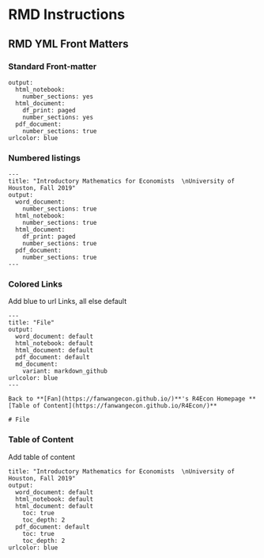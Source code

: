 # RMD Instructions

## RMD YML Front Matters

### Standard Front-matter

```{yml}
output:
  html_notebook:
    number_sections: yes
  html_document:
    df_print: paged
    number_sections: yes
  pdf_document:
    number_sections: true
urlcolor: blue
```

### Numbered listings

```{yml}
---
title: "Introductory Mathematics for Economists  \nUniversity of Houston, Fall 2019"
output:
  word_document:
    number_sections: true
  html_notebook:
    number_sections: true
  html_document:
    df_print: paged
    number_sections: true
  pdf_document:
    number_sections: true
---
```

### Colored Links

Add blue to url Links, all else default

```{yml}
---
title: "File"
output:
  word_document: default
  html_notebook: default
  html_document: default
  pdf_document: default
  md_document:
    variant: markdown_github  
urlcolor: blue
---

Back to **[Fan](https://fanwangecon.github.io/)**'s R4Econ Homepage **[Table of Content](https://fanwangecon.github.io/R4Econ/)**

# File
```

### Table of Content

Add table of content

```{yml}
title: "Introductory Mathematics for Economists  \nUniversity of Houston, Fall 2019"
output:
  word_document: default
  html_notebook: default
  html_document: default
    toc: true
    toc_depth: 2  
  pdf_document: default
    toc: true
    toc_depth: 2  
urlcolor: blue
```
